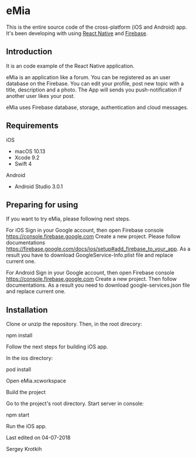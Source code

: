 # eMia

This is the entire source code of the cross-platform (iOS and Android) app. 
It's been developing with using [React Native](https://facebook.github.io/react-native/docs/getting-started.html) and [Firebase](https://firebase.google.com/docs/).

## Introduction

It is an code example of the React Native application.

eMia is an application like a forum. 
You can be registered as an user database on the Firebase. 
You can edit your profile, post new topic with a title, description and a photo.
The App will sends you push-notification if another user likes your post.

eMia uses Firebase database, storage, authentication and cloud messages.

## Requirements

iOS
- macOS 10.13
- Xcode 9.2
- Swift 4

Android
- Android Studio 3.0.1

## Preparing for using

If you want to try eMia, please following next steps.

For iOS
Sign in your Google account, then open Firebase console https://console.firebase.google.com
Create a new project. Please follow documentations https://firebase.google.com/docs/ios/setup#add_firebase_to_your_app.
As a result you have to download GoogleService-Info.plist file and replace current one.

For Android
Sign in your Google account, then open Firebase console https://console.firebase.google.com
Create a new project. Then follow documentations. As a result you need to download google-services.json file and replace current one.

## Installation

Clone or unzip the repository.
Then, in the root direcory:

npm install

Follow the next steps for building iOS app.

In the ios directory:

pod install

Open eMia.xcworkspace

Build the project

Go to the project's root directory. Start server in console:

npm start

Run the iOS app.

Last edited on 04-07-2018

Sergey Krotkih
